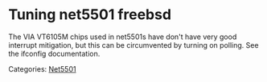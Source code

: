 # Tuning net5501 freebsd

The VIA VT6105M chips used in net5501s have don't have very good interrupt mitigation, but this can be circumvented by turning on polling. See the ifconfig documentation. 

Categories: [Net5501](Category_Net5501.md "Category_Net5501")